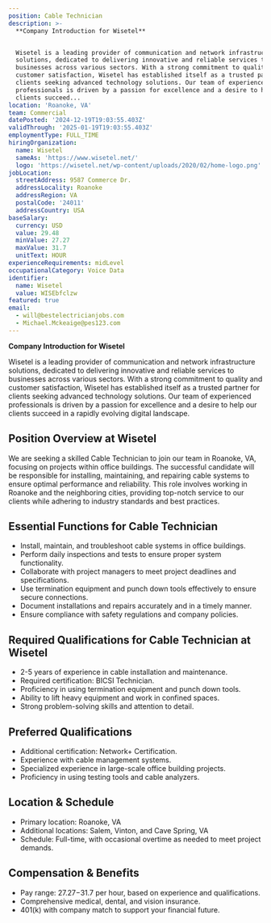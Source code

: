 ```yaml
---
position: Cable Technician
description: >-
  **Company Introduction for Wisetel**


  Wisetel is a leading provider of communication and network infrastructure
  solutions, dedicated to delivering innovative and reliable services to
  businesses across various sectors. With a strong commitment to quality and
  customer satisfaction, Wisetel has established itself as a trusted partner for
  clients seeking advanced technology solutions. Our team of experienced
  professionals is driven by a passion for excellence and a desire to help our
  clients succeed...
location: 'Roanoke, VA'
team: Commercial
datePosted: '2024-12-19T19:03:55.403Z'
validThrough: '2025-01-19T19:03:55.403Z'
employmentType: FULL_TIME
hiringOrganization:
  name: Wisetel
  sameAs: 'https://www.wisetel.net/'
  logo: 'https://wisetel.net/wp-content/uploads/2020/02/home-logo.png'
jobLocation:
  streetAddress: 9587 Commerce Dr.
  addressLocality: Roanoke
  addressRegion: VA
  postalCode: '24011'
  addressCountry: USA
baseSalary:
  currency: USD
  value: 29.48
  minValue: 27.27
  maxValue: 31.7
  unitText: HOUR
experienceRequirements: midLevel
occupationalCategory: Voice Data
identifier:
  name: Wisetel
  value: WISEbfclzw
featured: true
email:
  - will@bestelectricianjobs.com
  - Michael.Mckeaige@pes123.com
---
```




**Company Introduction for Wisetel**

Wisetel is a leading provider of communication and network infrastructure solutions, dedicated to delivering innovative and reliable services to businesses across various sectors. With a strong commitment to quality and customer satisfaction, Wisetel has established itself as a trusted partner for clients seeking advanced technology solutions. Our team of experienced professionals is driven by a passion for excellence and a desire to help our clients succeed in a rapidly evolving digital landscape.

## Position Overview at Wisetel

We are seeking a skilled Cable Technician to join our team in Roanoke, VA, focusing on projects within office buildings. The successful candidate will be responsible for installing, maintaining, and repairing cable systems to ensure optimal performance and reliability. This role involves working in Roanoke and the neighboring cities, providing top-notch service to our clients while adhering to industry standards and best practices.

## Essential Functions for Cable Technician

- Install, maintain, and troubleshoot cable systems in office buildings.
- Perform daily inspections and tests to ensure proper system functionality.
- Collaborate with project managers to meet project deadlines and specifications.
- Use termination equipment and punch down tools effectively to ensure secure connections.
- Document installations and repairs accurately and in a timely manner.
- Ensure compliance with safety regulations and company policies.

## Required Qualifications for Cable Technician at Wisetel

- 2-5 years of experience in cable installation and maintenance.
- Required certification: BICSI Technician.
- Proficiency in using termination equipment and punch down tools.
- Ability to lift heavy equipment and work in confined spaces.
- Strong problem-solving skills and attention to detail.

## Preferred Qualifications

- Additional certification: Network+ Certification.
- Experience with cable management systems.
- Specialized experience in large-scale office building projects.
- Proficiency in using testing tools and cable analyzers.

## Location & Schedule

- Primary location: Roanoke, VA
- Additional locations: Salem, Vinton, and Cave Spring, VA
- Schedule: Full-time, with occasional overtime as needed to meet project demands.

## Compensation & Benefits

- Pay range: $27.27-$31.7 per hour, based on experience and qualifications.
- Comprehensive medical, dental, and vision insurance.
- 401(k) with company match to support your financial future.
